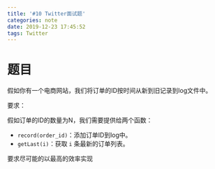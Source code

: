 ```yaml
---
title: '#10 Twitter面试题'
categories: note
date: 2019-12-23 17:45:52
tags: Twitter
---
```


# 题目
假如你有一个电商网站，我们将订单的ID按时间从新到旧记录到log文件中。

要求：

假如订单的ID的数量为N，我们需要提供给两个函数：
- `record(order_id)`：添加订单ID到log中。
- `getLast(i)`：获取 `i` 条最新的订单列表。

要求尽可能的以最高的效率实现
